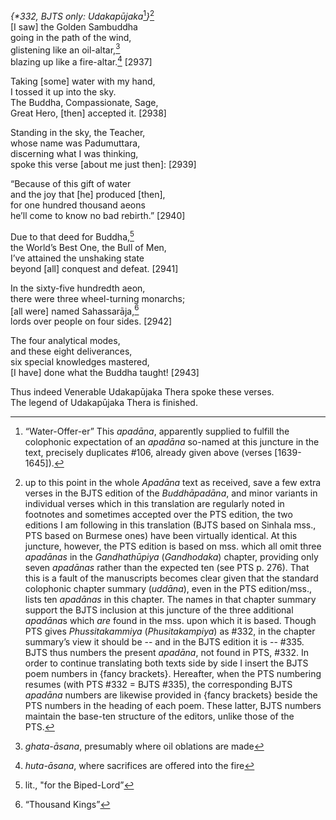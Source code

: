 *{\*332, BJTS only: Udakapūjaka*[^1]*}*[^2]  
\[I saw\] the Golden Sambuddha  
going in the path of the wind,  
glistening like an oil-altar,[^3]  
blazing up like a fire-altar.[^4] \[2937\]

Taking \[some\] water with my hand,  
I tossed it up into the sky.  
The Buddha, Compassionate, Sage,  
Great Hero, \[then\] accepted it. \[2938\]

Standing in the sky, the Teacher,  
whose name was Padumuttara,  
discerning what I was thinking,  
spoke this verse \[about me just then\]: \[2939\]

“Because of this gift of water  
and the joy that \[he\] produced \[then\],  
for one hundred thousand aeons  
he’ll come to know no bad rebirth.” \[2940\]

Due to that deed for Buddha,[^5]  
the World’s Best One, the Bull of Men,  
I’ve attained the unshaking state  
beyond \[all\] conquest and defeat. \[2941\]

In the sixty-five hundredth aeon,  
there were three wheel-turning monarchs;  
\[all were\] named Sahassarāja,[^6]  
lords over people on four sides. \[2942\]

The four analytical modes,  
and these eight deliverances,  
six special knowledges mastered,  
\[I have\] done what the Buddha taught! \[2943\]

Thus indeed Venerable Udakapūjaka Thera spoke these verses.  
The legend of Udakapūjaka Thera is finished.

[^1]: “Water-Offer-er” This *apadāna*, apparently supplied to fulfill
    the colophonic expectation of an *apadāna* so-named at this juncture
    in the text, precisely duplicates \#106, already given above (verses
    \[1639-1645\]).

[^2]: up to this point in the whole *Apadāna* text as received, save a
    few extra verses in the BJTS edition of the *Buddhāpadāna*, and
    minor variants in individual verses which in this translation are
    regularly noted in footnotes and sometimes accepted over the PTS
    edition, the two editions I am following in this translation (BJTS
    based on Sinhala mss., PTS based on Burmese ones) have been
    virtually identical. At this juncture, however, the PTS edition is
    based on mss. which all omit three *apadānas* in the *Gandhathūpiya*
    (*Gandhodaka*) chapter, providing only seven *apadānas* rather than
    the expected ten (see PTS p. 276). That this is a fault of the
    manuscripts becomes clear given that the standard colophonic chapter
    summary (*uddāna*), even in the PTS edition/mss., lists ten
    *apadānas* in this chapter. The names in that chapter summary
    support the BJTS inclusion at this juncture of the three additional
    *apadāna*s which *are* found in the mss. upon which it is based.
    Though PTS gives *Phussitakammiya* (*Phusitakampiya*) as \#332, in
    the chapter summary’s view it should be -- and in the BJTS edition
    it is -- \#335. BJTS thus numbers the present *apadāna*, not found
    in PTS, \#332. In order to continue translating both texts side by
    side I insert the BJTS poem numbers in {fancy brackets}. Hereafter,
    when the PTS numbering resumes (with PTS \#332 = BJTS \#335), the
    corresponding BJTS *apadāna* numbers are likewise provided in {fancy
    brackets} beside the PTS numbers in the heading of each poem. These
    latter, BJTS numbers maintain the base-ten structure of the editors,
    unlike those of the PTS.

[^3]: *ghata-āsana*, presumably where oil oblations are made

[^4]: *huta-āsana*, where sacrifices are offered into the fire

[^5]: lit., "for the Biped-Lord”

[^6]: “Thousand Kings”
